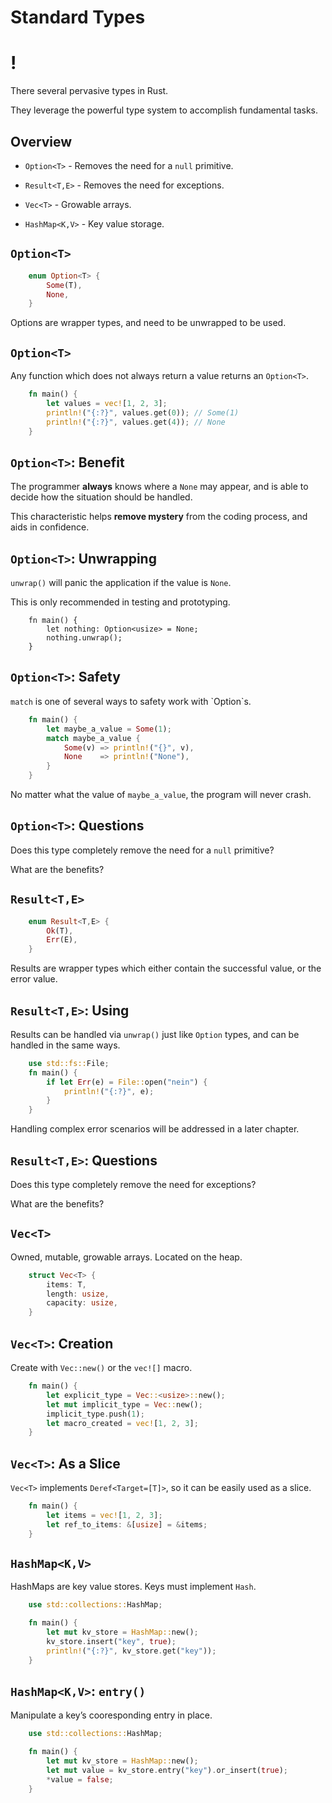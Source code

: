 # Standard Types

!
=

There several pervasive types in Rust.

They leverage the powerful type system to accomplish fundamental tasks.

Overview
----

-   `Option<T>` - Removes the need for a `null` primitive.

-   `Result<T,E>` - Removes the need for exceptions.

-   `Vec<T>` - Growable arrays.

-   `HashMap<K,V>` - Key value storage.

`Option<T>`
----

```rust
    enum Option<T> {
        Some(T),
        None,
    }
```

Options are wrapper types, and need to be unwrapped to be used.

`Option<T>`
----

Any function which does not always return a value returns an
`Option<T>`.

```rust
    fn main() {
        let values = vec![1, 2, 3];
        println!("{:?}", values.get(0)); // Some(1)
        println!("{:?}", values.get(4)); // None
    }
```

`Option<T>`: Benefit
----

The programmer **always** knows where a `None` may appear, and is able
to decide how the situation should be handled.

This characteristic helps **remove mystery** from the coding process,
and aids in confidence.

`Option<T>`: Unwrapping
----

`unwrap()` will panic the application if the value is `None`.

This is only recommended in testing and prototyping.

```rust,ignore,does_not_compile
    fn main() {
        let nothing: Option<usize> = None;
        nothing.unwrap();
    }
```

`Option<T>`: Safety
----

`match` is one of several ways to safety work with \`Option\`s.

```rust
    fn main() {
        let maybe_a_value = Some(1);
        match maybe_a_value {
            Some(v) => println!("{}", v),
            None    => println!("None"),
        }
    }
```

No matter what the value of `maybe_a_value`, the program will never
crash.

`Option<T>`: Questions
----

Does this type completely remove the need for a `null` primitive?

What are the benefits?

`Result<T,E>`
----

```rust
    enum Result<T,E> {
        Ok(T),
        Err(E),
    }
```

Results are wrapper types which either contain the successful value, or
the error value.

`Result<T,E>`: Using
----

Results can be handled via `unwrap()` just like `Option` types, and can
be handled in the same ways.

```rust
    use std::fs::File;
    fn main() {
        if let Err(e) = File::open("nein") {
            println!("{:?}", e);
        }
    }
```

Handling complex error scenarios will be addressed in a later chapter.

`Result<T,E>`: Questions
----

Does this type completely remove the need for exceptions?

What are the benefits?

`Vec<T>`
----

Owned, mutable, growable arrays. Located on the heap.
```rust
    struct Vec<T> {
        items: T,
        length: usize,
        capacity: usize,
    }
```

`Vec<T>`: Creation
----

Create with `Vec::new()` or the `vec![]` macro.
```rust
    fn main() {
        let explicit_type = Vec::<usize>::new();
        let mut implicit_type = Vec::new();
        implicit_type.push(1);
        let macro_created = vec![1, 2, 3];
    }
```

`Vec<T>`: As a Slice
----

`Vec<T>` implements `Deref<Target=[T]>`, so it can be easily used as a
slice.
```rust
    fn main() {
        let items = vec![1, 2, 3];
        let ref_to_items: &[usize] = &items;
    }
```

`HashMap<K,V>`
----

HashMaps are key value stores. Keys must implement `Hash`.

```rust
    use std::collections::HashMap;

    fn main() {
        let mut kv_store = HashMap::new();
        kv_store.insert("key", true);
        println!("{:?}", kv_store.get("key"));
    }
```

`HashMap<K,V>`: `entry()`
----

Manipulate a key’s cooresponding entry in place.

```rust
    use std::collections::HashMap;

    fn main() {
        let mut kv_store = HashMap::new();
        let mut value = kv_store.entry("key").or_insert(true);
        *value = false;
    }
```
